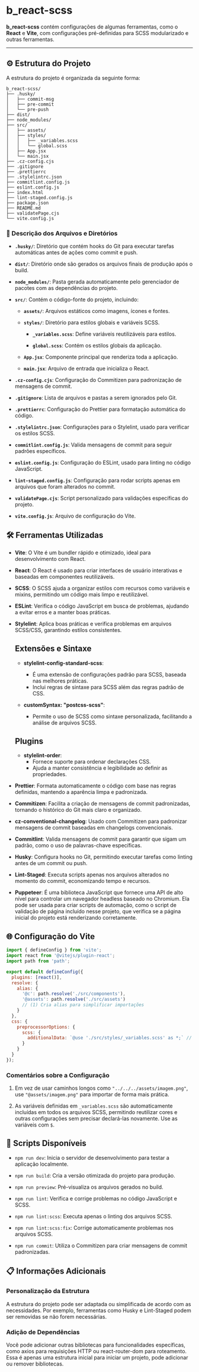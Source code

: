 # b_react-scss

**b_react-scss** contém configurações de algumas ferramentas, como o **React** e **Vite**, com configurações pré-definidas para SCSS modularizado e outras ferramentas.

---

## ⚙️ Estrutura do Projeto

A estrutura do projeto é organizada da seguinte forma:

```plaintext
b_react-scss/
├── .husky/
│   ├── commit-msg
│   ├── pre-commit
│   └── pre-push
├── dist/
├── node_modules/
├── src/
│   ├── assets/
│   ├── styles/
│   │   ├── _variables.scss
│   │   └── global.scss
│   ├── App.jsx
│   └── main.jsx
├── .cz-config.cjs
├── .gitignore
├── .prettierrc
├── .stylelintrc.json
├── commitlint.config.js
├── eslint.config.js
├── index.html
├── lint-staged.config.js
├── package.json
├── README.md
├── validatePage.cjs
└── vite.config.js
```

### 📄 Descrição dos Arquivos e Diretórios

- **`.husky/`**: Diretório que contém hooks do Git para executar tarefas automáticas antes de ações como commit e push.

- **`dist/`**: Diretório onde são gerados os arquivos finais de produção após o build.

- **`node_modules/`**: Pasta gerada automaticamente pelo gerenciador de pacotes com as dependências do projeto.

- **`src/`**: Contém o código-fonte do projeto, incluindo:
  - **`assets/`**: Arquivos estáticos como imagens, ícones e fontes.

  - **`styles/`**: Diretório para estilos globais e variáveis SCSS.
    - **`_variables.scss`**: Define variáveis reutilizáveis para estilos.

    - **`global.scss`**: Contém os estilos globais da aplicação.

  - **`App.jsx`**: Componente principal que renderiza toda a aplicação.
  - **`main.jsx`**: Arquivo de entrada que inicializa o React.

- **`.cz-config.cjs`**: Configuração do Commitizen para padronização de mensagens de commit.
- **`.gitignore`**: Lista de arquivos e pastas a serem ignorados pelo Git.
- **`.prettierrc`**: Configuração do Prettier para formatação automática do código.
- **`.stylelintrc.json`**: Configurações para o Stylelint, usado para verificar os estilos SCSS.
- **`commitlint.config.js`**: Valida mensagens de commit para seguir padrões específicos.
- **`eslint.config.js`**: Configuração do ESLint, usado para linting no código JavaScript.
- **`lint-staged.config.js`**: Configuração para rodar scripts apenas em arquivos que foram alterados no commit.
- **`validatePage.cjs`**: Script personalizado para validações específicas do projeto.
- **`vite.config.js`**: Arquivo de configuração do Vite.


## 🛠️ Ferramentas Utilizadas

- **Vite**: O Vite é um bundler rápido e otimizado, ideal para desenvolvimento com React.

- **React**: O React é usado para criar interfaces de usuário interativas e baseadas em componentes reutilizáveis.

- **SCSS**: O SCSS ajuda a organizar estilos com recursos como variáveis e mixins, permitindo um código mais limpo e reutilizável.

- **ESLint**: Verifica o código JavaScript em busca de problemas, ajudando a evitar erros e a manter boas práticas.

- **Stylelint**: Aplica boas práticas e verifica problemas em arquivos SCSS/CSS, garantindo estilos consistentes.

  ## Extensões e Sintaxe

  - **stylelint-config-standard-scss**:
    - É uma extensão de configurações padrão para SCSS, baseada nas melhores práticas.
    - Inclui regras de sintaxe para SCSS além das regras padrão de CSS.

  - **customSyntax: "postcss-scss"**:
    - Permite o uso de SCSS como sintaxe personalizada, facilitando a análise de arquivos SCSS.

  ## Plugins

  - **stylelint-order**:
    - Fornece suporte para ordenar declarações CSS.
    - Ajuda a manter consistência e legibilidade ao definir as propriedades.

- **Prettier**: Formata automaticamente o código com base nas regras definidas, mantendo a aparência limpa e padronizada.

- **Commitizen**: Facilita a criação de mensagens de commit padronizadas, tornando o histórico do Git mais claro e organizado.

- **cz-conventional-changelog**: Usado com Commitizen para padronizar mensagens de commit baseadas em changelogs convencionais.

- **Commitlint**: Valida mensagens de commit para garantir que sigam um padrão, como o uso de palavras-chave específicas.

- **Husky**: Configura hooks no Git, permitindo executar tarefas como linting antes de um commit ou push.

- **Lint-Staged**: Executa scripts apenas nos arquivos alterados no momento do commit, economizando tempo e recursos.

- **Puppeteer**: É uma biblioteca JavaScript que fornece uma API de alto nível para controlar um navegador headless baseado no Chromium. Ela pode ser usada para criar scripts de automação, como o script de validação de página incluído nesse projeto, que verifica se a página inicial do projeto está renderizando corretamente.


## 🌐 Configuração do Vite
```js
import { defineConfig } from 'vite';
import react from '@vitejs/plugin-react';
import path from 'path';

export default defineConfig({
  plugins: [react()],
  resolve: {
    alias: {
      '@c': path.resolve('./src/components'),
      '@assets': path.resolve('./src/assets') 
      // (1) Cria alias para simplificar importações
    }
  },
  css: {
    preprocessorOptions: {
      scss: {
        additionalData: `@use './src/styles/_variables.scss' as *;` // (2) Importa automaticamente variáveis SCSS globais
      }
    }
  }
});
```


### Comentários sobre a Configuração

1. Em vez de usar caminhos longos como `"../../../assets/imagem.png"`, use `"@assets/imagem.png"` para importar de forma mais prática.

2. As variáveis definidas em `_variables.scss` são automaticamente incluídas em todos os arquivos SCSS, permitindo reutilizar cores e outras configurações sem precisar declará-las novamente. Use as variáveis com `$`.


## 🚀 Scripts Disponíveis

- `npm run dev`: Inicia o servidor de desenvolvimento para testar a aplicação localmente.

- `npm run build`: Cria a versão otimizada do projeto para produção.

- `npm run preview`: Pré-visualiza os arquivos gerados no build.

- `npm run lint`: Verifica e corrige problemas no código JavaScript e SCSS.

- `npm run lint:scss`: Executa apenas o linting dos arquivos SCSS.

- `npm run lint:scss:fix`: Corrige automaticamente problemas nos arquivos SCSS.

- `npm run commit`: Utiliza o Commitizen para criar mensagens de commit padronizadas.


## 📋 Informações Adicionais

### Personalização da Estrutura

A estrutura do projeto pode ser adaptada ou simplificada de acordo com as necessidades. Por exemplo, ferramentas como Husky e Lint-Staged podem ser removidas se não forem necessárias.

### Adição de Dependências

Você pode adicionar outras bibliotecas para funcionalidades específicas, como axios para requisições HTTP ou react-router-dom para roteamento.
Essa é apenas uma estrutura inicial para iniciar um projeto, pode adicionar ou remover bibliotecas.
